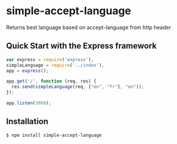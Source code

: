 # simple-accept-language

Returns best language based on accept-language from http header

## Quick Start with the Express framework

```js
var express = require('express'),
simpleLanguage = require('../index'),
app = express();

app.get('/', function (req, res) {
  res.send(simpleLanguage(req, ["en", "fr"], "en"));
});

app.listen(3000);
```

## Installation

```bash
$ npm install simple-accept-language
```